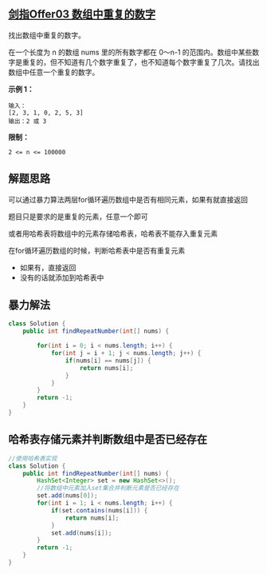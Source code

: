 ##  [剑指Offer03 数组中重复的数字](https://leetcode.cn/problems/shu-zu-zhong-zhong-fu-de-shu-zi-lcof/?envType=featured-list&envId=xb9nqhhg?envType=featured-list&envId=xb9nqhhg)

找出数组中重复的数字。


在一个长度为 n 的数组 nums 里的所有数字都在 0～n-1 的范围内。数组中某些数字是重复的，但不知道有几个数字重复了，也不知道每个数字重复了几次。请找出数组中任意一个重复的数字。

**示例 1：**

```
输入：
[2, 3, 1, 0, 2, 5, 3]
输出：2 或 3 
```

 

**限制：**

```
2 <= n <= 100000
```



## 解题思路

可以通过暴力算法两层for循环遍历数组中是否有相同元素，如果有就直接返回

题目只是要求的是重复的元素，任意一个即可



或者用哈希表将数组中的元素存储哈希表，哈希表不能存入重复元素

在for循环遍历数组的时候，判断哈希表中是否有重复元素

* 如果有，直接返回
* 没有的话就添加到哈希表中



## 暴力解法

```java
class Solution {
    public int findRepeatNumber(int[] nums) {

        for(int i = 0; i < nums.length; i++) {
            for(int j = i + 1; j < nums.length; j++) {
                if(nums[i] == nums[j]) {
                    return nums[i];
                }
            }
        }
        return -1;        
    }
}
```





## 哈希表存储元素并判断数组中是否已经存在

```java
//使用哈希表实现
class Solution {
    public int findRepeatNumber(int[] nums) {
        HashSet<Integer> set = new HashSet<>();
        //将数组中元素加入set集合并判断元素是否已经存在
        set.add(nums[0]);
        for(int i = 1; i < nums.length; i++) {
            if(set.contains(nums[i])) {
                return nums[i];
            }
            set.add(nums[i]);
        }
        return -1;
    }
}
```

